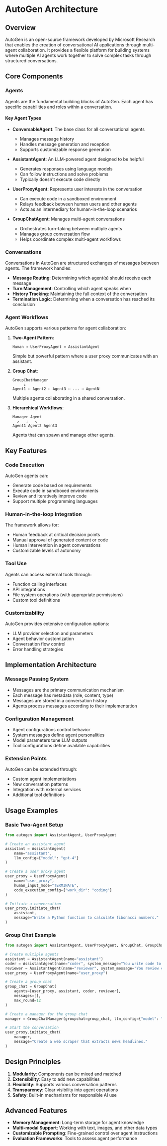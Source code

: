 # AutoGen Architecture

## Overview

AutoGen is an open-source framework developed by Microsoft Research that enables the creation of conversational AI applications through multi-agent collaboration. It provides a flexible platform for building systems where multiple AI agents work together to solve complex tasks through structured conversations.

## Core Components

### Agents

Agents are the fundamental building blocks of AutoGen. Each agent has specific capabilities and roles within a conversation.

#### Key Agent Types

- **ConversableAgent**: The base class for all conversational agents
  - Manages message history
  - Handles message generation and reception
  - Supports customizable response generation

- **AssistantAgent**: An LLM-powered agent designed to be helpful
  - Generates responses using language models
  - Can follow instructions and solve problems
  - Typically doesn't execute code directly

- **UserProxyAgent**: Represents user interests in the conversation
  - Can execute code in a sandboxed environment
  - Relays feedback between human users and other agents
  - Acts as an intermediary for human-in-the-loop scenarios

- **GroupChatAgent**: Manages multi-agent conversations
  - Orchestrates turn-taking between multiple agents
  - Manages group conversation flow
  - Helps coordinate complex multi-agent workflows

### Conversations

Conversations in AutoGen are structured exchanges of messages between agents. The framework handles:

- **Message Routing**: Determining which agent(s) should receive each message
- **Turn Management**: Controlling which agent speaks when
- **History Tracking**: Maintaining the full context of the conversation
- **Termination Logic**: Determining when a conversation has reached its conclusion

### Agent Workflows

AutoGen supports various patterns for agent collaboration:

1. **Two-Agent Pattern**:
   ```
   Human → UserProxyAgent ↔ AssistantAgent
   ```
   Simple but powerful pattern where a user proxy communicates with an assistant.

2. **Group Chat**:
   ```
   GroupChatManager
        ↓
   Agent1 ↔ Agent2 ↔ Agent3 ↔ ... ↔ AgentN
   ```
   Multiple agents collaborating in a shared conversation.

3. **Hierarchical Workflows**:
   ```
   Manager Agent
     ↙   ↓   ↘
   Agent1 Agent2 Agent3
   ```
   Agents that can spawn and manage other agents.

## Key Features

### Code Execution

AutoGen agents can:
- Generate code based on requirements
- Execute code in sandboxed environments
- Review and iteratively improve code
- Support multiple programming languages

### Human-in-the-loop Integration

The framework allows for:
- Human feedback at critical decision points
- Manual approval of generated content or code
- Human intervention in agent conversations
- Customizable levels of autonomy

### Tool Use

Agents can access external tools through:
- Function calling interfaces
- API integrations
- File system operations (with appropriate permissions)
- Custom tool definitions

### Customizability

AutoGen provides extensive configuration options:
- LLM provider selection and parameters
- Agent behavior customization
- Conversation flow control
- Error handling strategies

## Implementation Architecture

### Message Passing System

- Messages are the primary communication mechanism
- Each message has metadata (role, content, type)
- Messages are stored in a conversation history
- Agents process messages according to their implementation

### Configuration Management

- Agent configurations control behavior
- System messages define agent personalities
- Model parameters tune LLM outputs
- Tool configurations define available capabilities

### Extension Points

AutoGen can be extended through:
- Custom agent implementations
- New conversation patterns
- Integration with external services
- Additional tool definitions

## Usage Examples

### Basic Two-Agent Setup

```python
from autogen import AssistantAgent, UserProxyAgent

# Create an assistant agent
assistant = AssistantAgent(
    name="assistant",
    llm_config={"model": "gpt-4"}
)

# Create a user proxy agent
user_proxy = UserProxyAgent(
    name="user_proxy",
    human_input_mode="TERMINATE",
    code_execution_config={"work_dir": "coding"}
)

# Initiate a conversation
user_proxy.initiate_chat(
    assistant,
    message="Write a Python function to calculate fibonacci numbers."
)
```

### Group Chat Example

```python
from autogen import AssistantAgent, UserProxyAgent, GroupChat, GroupChatManager

# Create multiple agents
assistant = AssistantAgent(name="assistant")
coder = AssistantAgent(name="coder", system_message="You write code to solve problems.")
reviewer = AssistantAgent(name="reviewer", system_message="You review code for bugs and improvements.")
user_proxy = UserProxyAgent(name="user_proxy")

# Create a group chat
group_chat = GroupChat(
    agents=[user_proxy, assistant, coder, reviewer],
    messages=[],
    max_round=12
)

# Create a manager for the group chat
manager = GroupChatManager(groupchat=group_chat, llm_config={"model": "gpt-4"})

# Start the conversation
user_proxy.initiate_chat(
    manager,
    message="Create a web scraper that extracts news headlines."
)
```

## Design Principles

1. **Modularity**: Components can be mixed and matched
2. **Extensibility**: Easy to add new capabilities
3. **Flexibility**: Supports various conversation patterns
4. **Transparency**: Clear visibility into agent operations
5. **Safety**: Built-in mechanisms for responsible AI use

## Advanced Features

- **Memory Management**: Long-term storage for agent knowledge
- **Multi-modal Support**: Working with text, images, and other data types
- **Customizable Prompting**: Fine-grained control over agent instructions
- **Evaluation Frameworks**: Tools to assess agent performance
